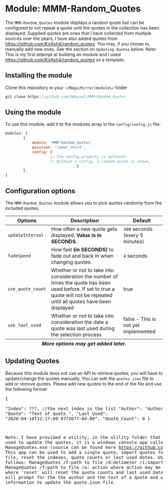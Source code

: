 # Module: MMM-Random_Quotes

The `MMM-Random_Quotes` module displays a random quote but can be configured to not repeat a quote until the quotes in the collection has been displayed. Supplied quotes are ones that I have collected from multiple sources over the years, I have also added quotes from <a href>https://github.com/KirAsh4/random_quotes</a>. You may, if you cloose to, manually add new ones.
See the section on `Updating Quotes` below.
Note:  This is my first attempt at building an module and I used <a href>https://github.com/KirAsh4/random_quotes</a> as a template.

## Installing the module
Clone this repository in your `~/MagicMirror/modules/` folder
````javascript
git clone https://github.com/GWayneC/MMM-Random_Quotes
````

## Using the module
To use this module, add it to the modules array in the `config/config.js` file:
````javascript
modules: [
		{
			module: 'MMM-Random_Quotes',
			position: 'lower_third',
			config: {
					// The config property is optional
					// Without a config, a random quote is shown,
								}
		},
]
````

## Configuration options
The `MMM-Random_Quotes` module allows you to pick quotes randomly from the included quotes.

<table>
	<thead>
		<tr>
			<th>Options</th>
			<th>Description</th>
			<th>Default</th>
		</tr>
	</thead>
	<tfoot>
		<tr>
			<th colspan="3"><em>More options may get added later.</em></th>
		</tr>
	</tfoot>
	<tbody>
		<tr>
			<td><code>updateInterval</code></td>
			<td>How often a new quote gets displayed. <strong>Value is in SECONDS.</strong></td>
			<td><code>300</code> seconds (every 5 minutes)</td>
		</tr>
		<tr>
			<td><code>fadeSpeed</code></td>
			<td>How fast <strong>(in SECONDS)</strong> to fade out and back in when changing quotes.</td>
			<td><code>4</code> seconds</td>
		</tr>
		<tr>
			<td><code>use_quote_count</code></td>
			<td>Whether or not to take into consideration the number of times the quote has been used before. If set to true a quote will not be repeated until all quotes have been displayed</td><td>true</td>
		</tr>
		<tr>
			<td><code>use_last_used</code></td>
			<td>Whether or not to take into consideration the date a quote was last used during the selection process</td><td>false - This is not yet implememted</td>
		</tr>
	</tbody>
</table>

## Updating Quotes
Because this module does not use an API to retrieve quotes, you will have to update/change the quotes manually.
You can edit the `quotes.json` file to add or remove quotes.
Please add new quotes to the end of the file and use the following format: 
		<pre>
		{	
			"Index": ???, //the next index in the list
			"Author": "Author's name",
			"Quote": "Text of quote.",
			"Last_Used": "2020-04-10T12:17:09.9772677-04:00",
			"Quote_Count": 0 
		}
  
Note: I have provided a utility, in the utility folder that can be used to update the quotes, it is a windows console app called ManageQuotes.exe (source can be found here <a href>https://github.com/GWayneC/ManageQuotes</a>) 
This app can be used to add a single quote, import quotes form a test file, reset the indexes, quote counts or last used dates.
Usage is as follows:
ManageQuotes /f:path to file /d:delimeter /i:import_file_path
ManageQuotes /f:path to file /a: action where action may be reset or add where 'reset' will reset the quote counts and last used dates, 'add' will prompt for the the author and the text of a quote and will use that information to update the quote.json file. 

